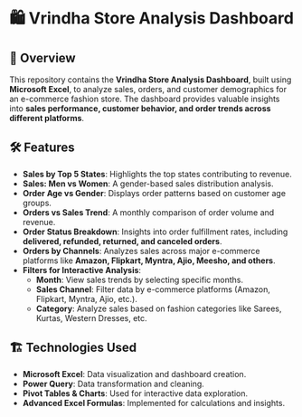 # 🛍️ Vrindha Store Analysis Dashboard

## 📌 Overview
This repository contains the **Vrindha Store Analysis Dashboard**, built using **Microsoft Excel**, to analyze sales, orders, and customer demographics for an e-commerce fashion store. The dashboard provides valuable insights into **sales performance, customer behavior, and order trends across different platforms**.

## 🛠 Features
- **Sales by Top 5 States**: Highlights the top states contributing to revenue.
- **Sales: Men vs Women**: A gender-based sales distribution analysis.
- **Order Age vs Gender**: Displays order patterns based on customer age groups.
- **Orders vs Sales Trend**: A monthly comparison of order volume and revenue.
- **Order Status Breakdown**: Insights into order fulfillment rates, including **delivered, refunded, returned, and canceled orders**.
- **Orders by Channels**: Analyzes sales across major e-commerce platforms like **Amazon, Flipkart, Myntra, Ajio, Meesho, and others**.
- **Filters for Interactive Analysis**:
  - **Month**: View sales trends by selecting specific months.
  - **Sales Channel**: Filter data by e-commerce platforms (Amazon, Flipkart, Myntra, Ajio, etc.).
  - **Category**: Analyze sales based on fashion categories like Sarees, Kurtas, Western Dresses, etc.

## 🏗 Technologies Used
- **Microsoft Excel**: Data visualization and dashboard creation.
- **Power Query**: Data transformation and cleaning.
- **Pivot Tables & Charts**: Used for interactive data exploration.
- **Advanced Excel Formulas**: Implemented for calculations and insights.
